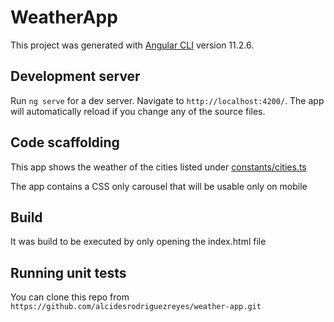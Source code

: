 # WeatherApp

This project was generated with [Angular CLI](https://github.com/angular/angular-cli) version 11.2.6.

## Development server

Run `ng serve` for a dev server. Navigate to `http://localhost:4200/`. The app will automatically reload if you change any of the source files.

## Code scaffolding

This app shows the weather of the cities listed under [constants/cities.ts](constants/cities.ts)

The app contains a CSS only carousel that will be usable only on mobile

## Build

It was build to be executed by only opening the index.html file

## Running unit tests

You can clone this repo from `https://github.com/alcidesrodriguezreyes/weather-app.git`
